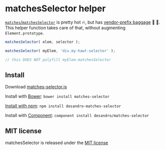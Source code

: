 # matchesSelector helper

[`matches`/`matchesSelector`](https://developer.mozilla.org/en-US/docs/Web/API/Element/matches) is pretty hot :fire:, but has [vendor-prefix baggage](http://caniuse.com/#feat=matchesselector) :handbag: :pouch:. This helper function takes care of that, without augmenting `Element.prototype`.

``` js
matchesSelector( elem, selector );

matchesSelector( myElem, 'div.my-hawt-selector' );

// this DOES NOT polyfill myElem.matchesSelector
```

## Install

Download [matches-selector.js](https://github.com/desandro/matches-selector/raw/master/matches-selector.js)

Install with [Bower](http://bower.io): `bower install matches-selector`

[Install with npm](https://www.npmjs.org/package/desandro-matches-selector): `npm install desandro-matches-selector`

Install with [Component](https://github.com/component/component): `component install desandro/matches-selector`

## MIT license

matchesSelector is released under the [MIT license](http://desandro.mit-license.org)
